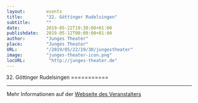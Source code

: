 ```yaml
---
layout:        events
title:         "32. Göttinger Rudelsingen"
subtitle:      ""
date:          2019-05-22T19:30:00+01:00
publishdate:   2019-05-12T00:00:00+01:00
author:        "Junges Theater"
place:         "Junges Theater"
URL:           "/2019/05/22/19/30/jungestheater"
image:         "junges-theater-icon.png"
locURL:         "http://junges-theater.de"
---
```


32. Göttinger Rudelsingen
===========


-----------



Mehr Informationen auf der [Webseite des Veranstalters](http://www.junges-theater.de/content/index.php?id=425)
